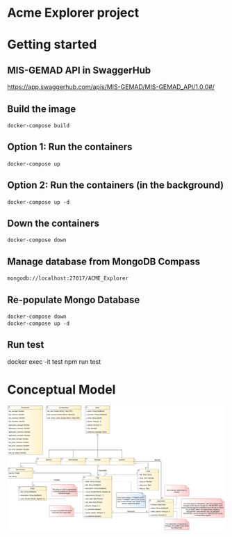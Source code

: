# Acme Explorer project

# Getting started

## MIS-GEMAD API in SwaggerHub
https://app.swaggerhub.com/apis/MIS-GEMAD/MIS-GEMAD_API/1.0.0#/

## Build the image
```
docker-compose build 
```

## Option 1: Run the containers
```
docker-compose up
```

## Option 2: Run the containers (in the background)
```
docker-compose up -d
```

## Down the containers
```
docker-compose down
```

## Manage database from MongoDB Compass
```
mongodb://localhost:27017/ACME_Explorer
```

## Re-populate Mongo Database
```
docker-compose down
docker-compose up -d
```

## Run test
docker exec -it test npm run test

# Conceptual Model

![plot](./assets/acme-explorer.png)
